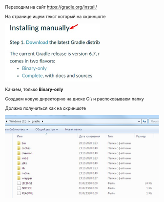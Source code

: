 Переходим на сайт https://gradle.org/install/

На странице ищем текст который на скриншоте

![alt-текст][logo]

[logo]: https://github.com/Amidosha/qa_infrastructure-installation-for-test/blob/main/src/intall%20Gradle.jpg ""

Качаем, только **Binary-only**

Создаем новую директорию на диске C:\ и распоковываем папку

Должно получиться как на скриншоте

![alt-текст][2]

[2]: https://github.com/Amidosha/qa_infrastructure-installation-for-test/blob/main/src/intallt%20Gradle_2.jpg ""
